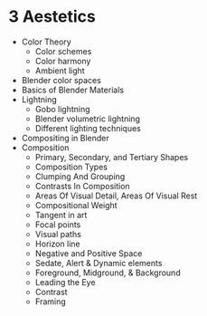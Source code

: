 # 3 Aestetics
- Color Theory
  - Color schemes
  - Color harmony
  - Ambient light
- Blender color spaces
- Basics of Blender Materials
- Lightning
  - Gobo lightning
  - Blender volumetric lightning
  - Different lighting techniques
- Compositing in Blender
- Composition
  - Primary, Secondary, and Tertiary Shapes
  - Composition Types
  - Clumping And Grouping
  - Contrasts In Composition
  - Areas Of Visual Detail, Areas Of Visual Rest
  - Compositional Weight
  - Tangent in art
  - Focal points
  - Visual paths
  - Horizon line
  - Negative and Positive Space
  - Sedate, Alert & Dynamic elements
  - Foreground, Midground, & Background
  - Leading the Eye
  - Contrast
  - Framing
    
  
